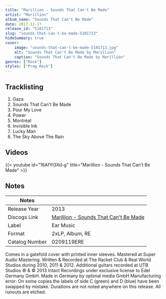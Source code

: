 ```yaml
---
title: "Marillion - Sounds That Can't Be Made"
artist: "Marillion"
album_name: "Sounds That Can't Be Made"
date: 2017-12-17
release_id: "5101713"
slug: "sounds-that-can-t-be-made-5101713"
hideSummary: true
cover:
    image: "sounds-that-can-t-be-made-5101713.jpg"
    alt: "Sounds That Can't Be Made by Marillion"
    caption: "Sounds That Can't Be Made by Marillion"
genres: ["Rock"]
styles: ["Prog Rock"]
---
```


## Tracklisting
1. Gaza
2. Sounds That Can't Be Made
3. Pour My Love
4. Power
5. Montréal
6. Invisible Ink
7. Lucky Man
8. The Sky Above The Rain

## Videos
{{< youtube id="16AfYI3Xd-g" title="Marillion - Sounds That Can't Be Made" >}}


## Notes

| Notes          |             |
| ---------------| ----------- |
| Release Year   | 2013 |
| Discogs Link   | [Marillion - Sounds That Can't Be Made](https://www.discogs.com/release/5101713-Marillion-Sounds-That-Cant-Be-Made) |
| Label          | Ear Music |
| Format         | 2xLP, Album, RE |
| Catalog Number | 0209119ERE |

Comes in a gatefold cover with printed inner sleeves.   Mastered at Super Audio Mastering. Written & Recorded at The Racket Club & Real World Studios during 2010, 2011 & 2012. Additional guitars recorded at UTB Studios  ℗ & © 2013 Intact Recordings under exclusive license to Edel Germany GmbH.  Made in Germany by optimal media GmbH  Manufacturing error: On some copies the labels of side C (green) and D (blue) have been swapped by mistake.  Durations are not noted anywhere on this release.   All runouts are etched. 

